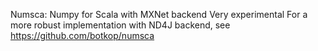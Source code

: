 
Numsca: Numpy for Scala with MXNet backend 
Very experimental
For a more robust implementation with ND4J backend, see https://github.com/botkop/numsca
